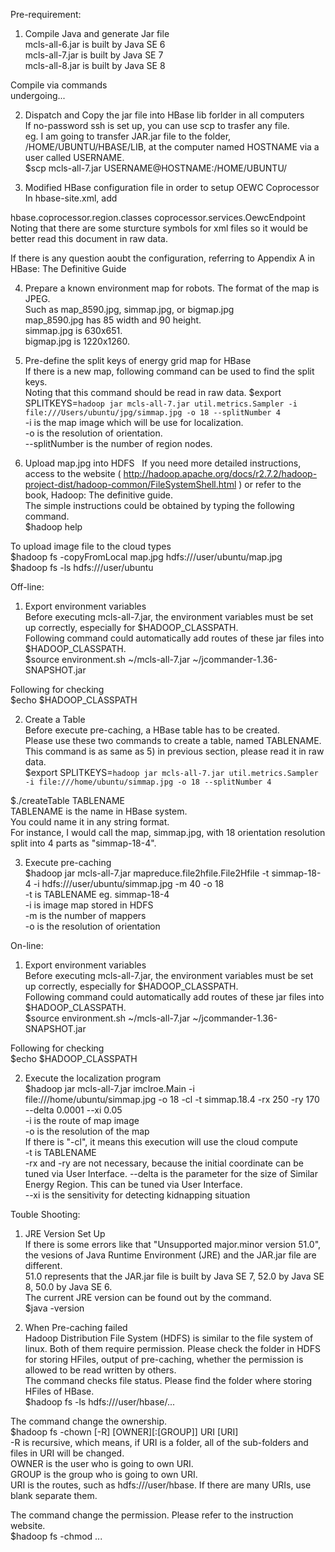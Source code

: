Pre-requirement:

1) Compile Java and generate Jar file  
mcls-all-6.jar is built by Java SE 6  
mcls-all-7.jar is built by Java SE 7  
mcls-all-8.jar is built by Java SE 8  

Compile via commands  
undergoing...  

2) Dispatch and Copy the jar file into HBase lib forlder in all computers   
If no-password ssh is set up, you can use scp to trasfer any file.  
eg. I am going to transfer JAR.jar file to the folder, /HOME/UBUNTU/HBASE/LIB, at the computer named HOSTNAME via a user called USERNAME.  
$scp mcls-all-7.jar USERNAME@HOSTNAME:/HOME/UBUNTU/  
  
3) Modified HBase configuration file in order to setup OEWC Coprocessor  
In hbase-site.xml, add  
<property>  
    <name>hbase.coprocessor.region.classes</name>  
    <value>coprocessor.services.OewcEndpoint</value>  
</property>  
Noting that there are some sturcture symbols for xml files so it would be better read this document in raw data.  
  
If there is any question aoubt the configuration, referring to Appendix A in HBase: The Definitive Guide  
  
4) Prepare a known environment map for robots. The format of the map is JPEG.  
Such as map_8590.jpg, simmap.jpg, or bigmap.jpg  
map_8590.jpg has 85 width and 90 height.  
simmap.jpg is 630x651.  
bigmap.jpg is 1220x1260.  
  
5) Pre-define the split keys of energy grid map for HBase  
If there is a new map, following command can be used to find the split keys.  
Noting that this command should be read in raw data.
$export SPLITKEYS=`hadoop jar mcls-all-7.jar util.metrics.Sampler -i file:///Users/ubuntu/jpg/simmap.jpg -o 18 --splitNumber 4`  
-i is the map image which will be use for localization.  
-o is the resolution of orientation.  
--splitNumber is the number of region nodes.  
   
6) Upload map.jpg into HDFS  
If you need more detailed instructions, access to the website ( http://hadoop.apache.org/docs/r2.7.2/hadoop-project-dist/hadoop-common/FileSystemShell.html ) or refer to the book, Hadoop: The definitive guide.  
The simple instructions could be obtained by typing the following command.  
$hadoop help  
  
To upload image file to the cloud types  
$hadoop fs -copyFromLocal map.jpg hdfs:///user/ubuntu/map.jpg  
$hadoop fs -ls hdfs:///user/ubuntu  
  
Off-line:  
  
1) Export environment variables  
Before executing mcls-all-7.jar, the environment variables must be set up correctly, especially for $HADOOP_CLASSPATH.  
Following command could automatically add routes of these jar files into $HADOOP_CLASSPATH.  
$source environment.sh ~/mcls-all-7.jar ~/jcommander-1.36-SNAPSHOT.jar  
   
Following for checking   
$echo $HADOOP_CLASSPATH   
   
2) Create a Table  
Before execute pre-caching, a HBase table has to be created.  
Please use these two commands to create a table, named TABLENAME.  
This command is as same as 5) in previous section, please read it in raw data.   
$export SPLITKEYS=`hadoop jar mcls-all-7.jar util.metrics.Sampler -i file:///home/ubuntu/simmap.jpg -o 18 --splitNumber 4`  
   
$./createTable TABLENAME   
TABLENAME is the name in HBase system.  
You could name it in any string format.  
For instance, I would call the map, simmap.jpg, with 18 orientation resolution split into 4 parts as "simmap-18-4".  
  
3) Execute pre-caching  
$hadoop jar mcls-all-7.jar mapreduce.file2hfile.File2Hfile -t simmap-18-4 -i hdfs:///user/ubuntu/simmap.jpg -m 40 -o 18   
-t is TABLENAME eg. simmap-18-4    
-i is image map stored in HDFS   
-m is the number of mappers   
-o is the resolution of orientation   
   
On-line:  
  
1) Export environment variables  
Before executing mcls-all-7.jar, the environment variables must be set up correctly, especially for $HADOOP_CLASSPATH.  
Following command could automatically add routes of these jar files into $HADOOP_CLASSPATH.  
$source environment.sh ~/mcls-all-7.jar ~/jcommander-1.36-SNAPSHOT.jar  
  
Following for checking  
$echo $HADOOP_CLASSPATH  
  
2) Execute the localization program  
$hadoop jar mcls-all-7.jar imclroe.Main -i file:///home/ubuntu/simmap.jpg -o 18 -cl -t simmap.18.4 -rx 250 -ry 170 --delta 0.0001 --xi 0.05   
-i is the route of map image  
-o is the resolution of the map  
If there is "-cl", it means this execution will use the cloud compute  
-t is TABLENAME  
-rx and -ry are not necessary, because the initial coordinate can be tuned via User Interface.
--delta is the parameter for the size of Similar Energy Region. This can be tuned via User Interface.  
--xi is the sensitivity for detecting kidnapping situation  
  
  
Touble Shooting:  
  
1) JRE Version Set Up  
If there is some errors like that "Unsupported major.minor version 51.0", the vesions of Java Runtime Environment (JRE) and the JAR.jar file are different.  
51.0 represents that the JAR.jar file is built by Java SE 7, 52.0 by Java SE 8, 50.0 by Java SE 6.  
The current JRE version can be found out by the command.  
$java -version  
  
2) When Pre-caching failed  
Hadoop Distribution File System (HDFS) is similar to the file system of linux. Both of them require permission.
Please check the folder in HDFS for storing HFiles, output of pre-caching, whether the permission is allowed to be read written by others.  
The command checks file status. Please find the folder where storing HFiles of HBase.  
$hadoop fs -ls hdfs:///user/hbase/...  

The command change the ownership.  
$hadoop fs -chown [-R] [OWNER][:[GROUP]] URI [URI]  
-R is recursive, which means, if URI is a folder, all of the sub-folders and files in URI will be changed.  
OWNER is the user who is going to own URI.  
GROUP is the group who is going to own URI.  
URI is the routes, such as hdfs:///user/hbase. If there are many URIs, use blank separate them.  

The command change the permission. Please refer to the instruction website.  
$hadoop fs -chmod ...   
